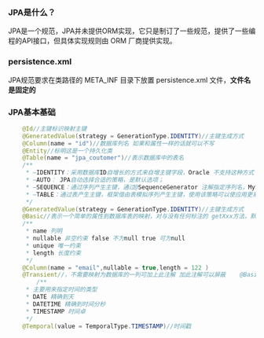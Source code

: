 ### JPA是什么？

 JPA是一个规范，JPA并未提供ORM实现，它只是制订了一些规范，提供了一些编程的API接口，但具体实现规则由 ORM 厂商提供实现。

### persistence.xml

JPA规范要求在类路径的 META_INF 目录下放置 persistence.xml 文件，**文件名是固定的**

### JPA基本基础

```java
    @Id//主键标识映射主键
    @GeneratedValue(strategy = GenerationType.IDENTITY)//主键生成方式
	@Column(name = "id")//数据库列名 如果和属性一样的话就可以不写
	@Entity//标明这是一个持久化类
	@Table(name = "jpa_coutomer")//表示数据库中的表名
    /**
     * –IDENTITY：采用数据库ID自增长的方式来自增主键字段，Oracle 不支持这种方式； 
     * –AUTO： JPA自动选择合适的策略，是默认选项； 
     * –SEQUENCE：通过序列产生主键，通过@SequenceGenerator 注解指定序列名，MySql不支持这种方式 
     * –TABLE：通过表产生主键，框架借由表模拟序列产生主键，使用该策略可以使应用更易于数据库移植。
     */
    @GeneratedValue(strategy = GenerationType.IDENTITY)//主键生成方式
    @Basic//表示一个简单的属性到数据库表的映射，对与没有任何标注的 getXxx方法，默认为@Basic
    /**
     * name 列明
     * nullable 非空约束 false 不为null true 可为null
     * unique 唯一约束
     * length 长度约束
     */
    @Column(name = "email",nullable = true,length = 122 )
    @Transient//，不需要映射为数据库的一列可加上此注解 加此注解可以屏蔽    @Basic
        /**
     * 主要用来指定时间的类型
     * DATE 精确到天
     * DATETIME 精确到时间分秒
     * TIMESTAMP 时间卓
     */
    @Temporal(value = TemporalType.TIMESTAMP)//时间戳
```